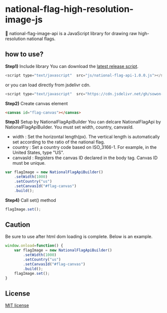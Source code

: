 # national-flag-high-resolution-image-js

🏁 national-flag-image-api is a JavaScript library for drawing raw high-resolution national flags.

## how to use?

**Step1)** Include library
You can download the [latest release script](https://github.com/sowon-project/national-flag-high-resolution-image-js/blob/main/docs/js/national-flag-api-1.0.0.js). 
```js
<script type="text/javascript"  src="js/national-flag-api-1.0.0.js"></script>
```
or you can load directly from jsdelivr cdn.
```js
<script type="text/javascript"  src="https://cdn.jsdelivr.net/gh/sowon-project/national-flag-high-resolution-image-js@main/docs/js/national-flag-api-1.0.0.js"></script>
```

**Step2)** Create canvas element
```html
<canvas id="flag-canvas"></canvas>
```

**Step3)** Setup by NationalFlagApiBuilder
You can delcare NationalFlagApi by NationalFlagApiBuilder. You must set width, country, canvasId.

- width : Set the horizontal length(px). The vertical length is automatically set according to the ratio of the national flag.
- country : Set a country code based on ISO_3166-1. For example, in the United States, type "US".
- canvasId : Registers the canvas ID declared in the body tag. Canvas ID must be unique.

```js
var flagImage = new NationalFlagApiBuilder()
    .setWidth(1000)
    .setCountry("us")
    .setCanvasId("#flag-canvas")
    .build();
```

**Step4)** Call set() method
```js
flagImage.set();
```
## Caution

Be sure to use after html dom loading is complete. Below is an example.

```js
window.onload=function() {
    var flagImage = new NationalFlagApiBuilder()
        .setWidth(1000)
        .setCountry("us")
        .setCanvasId("#flag-canvas")
        .build();
    flagImage.set();
}
```

## License
[MIT license](https://github.com/sowon-project/national-flag-image-api/blob/main/LICENSE)

